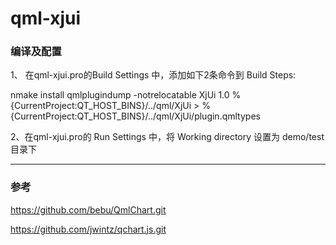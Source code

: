 # qml-xjui


### 编译及配置

1、 在qml-xjui.pro的Build Settings 中，添加如下2条命令到 Build Steps:


nmake install
qmlplugindump -notrelocatable XjUi 1.0 %{CurrentProject:QT_HOST_BINS}/../qml/XjUi > %{CurrentProject:QT_HOST_BINS}/../qml/XjUi/plugin.qmltypes


2、在qml-xjui.pro的 Run Settings 中，将 Working directory 设置为 demo/test目录下


---


### 参考

https://github.com/bebu/QmlChart.git

https://github.com/jwintz/qchart.js.git
